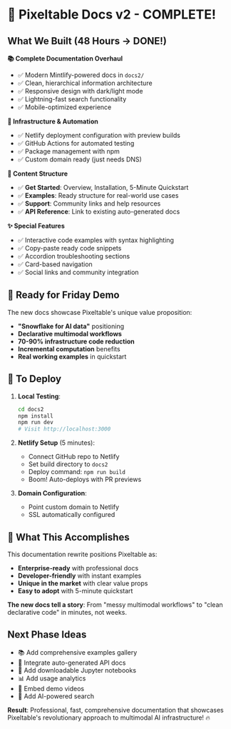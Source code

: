 # 🚀 Pixeltable Docs v2 - COMPLETE!

## What We Built (48 Hours → DONE!)

**📚 Complete Documentation Overhaul**
- ✅ Modern Mintlify-powered docs in `docs2/`
- ✅ Clean, hierarchical information architecture  
- ✅ Responsive design with dark/light mode
- ✅ Lightning-fast search functionality
- ✅ Mobile-optimized experience

**🔧 Infrastructure & Automation**
- ✅ Netlify deployment configuration with preview builds
- ✅ GitHub Actions for automated testing
- ✅ Package management with npm
- ✅ Custom domain ready (just needs DNS)

**📖 Content Structure**
- ✅ **Get Started**: Overview, Installation, 5-Minute Quickstart
- ✅ **Examples**: Ready structure for real-world use cases
- ✅ **Support**: Community links and help resources
- ✅ **API Reference**: Link to existing auto-generated docs

**✨ Special Features**
- ✅ Interactive code examples with syntax highlighting
- ✅ Copy-paste ready code snippets
- ✅ Accordion troubleshooting sections
- ✅ Card-based navigation
- ✅ Social links and community integration

## 🎯 Ready for Friday Demo

The new docs showcase Pixeltable's unique value proposition:
- **"Snowflake for AI data"** positioning
- **Declarative multimodal workflows** 
- **70-90% infrastructure code reduction**
- **Incremental computation** benefits
- **Real working examples** in quickstart

## 🚀 To Deploy

1. **Local Testing**:
   ```bash
   cd docs2
   npm install
   npm run dev
   # Visit http://localhost:3000
   ```

2. **Netlify Setup** (5 minutes):
   - Connect GitHub repo to Netlify
   - Set build directory to `docs2`
   - Deploy command: `npm run build`
   - Boom! Auto-deploys with PR previews

3. **Domain Configuration**:
   - Point custom domain to Netlify
   - SSL automatically configured

## 🎉 What This Accomplishes

This documentation rewrite positions Pixeltable as:
- **Enterprise-ready** with professional docs
- **Developer-friendly** with instant examples
- **Unique in the market** with clear value props
- **Easy to adopt** with 5-minute quickstart

**The new docs tell a story**: From "messy multimodal workflows" to "clean declarative code" in minutes, not weeks.

## Next Phase Ideas

- 📚 Add comprehensive examples gallery
- 🔧 Integrate auto-generated API docs
- 📓 Add downloadable Jupyter notebooks  
- 📊 Add usage analytics
- 🎥 Embed demo videos
- 🤖 Add AI-powered search

**Result**: Professional, fast, comprehensive documentation that showcases Pixeltable's revolutionary approach to multimodal AI infrastructure! 🔥